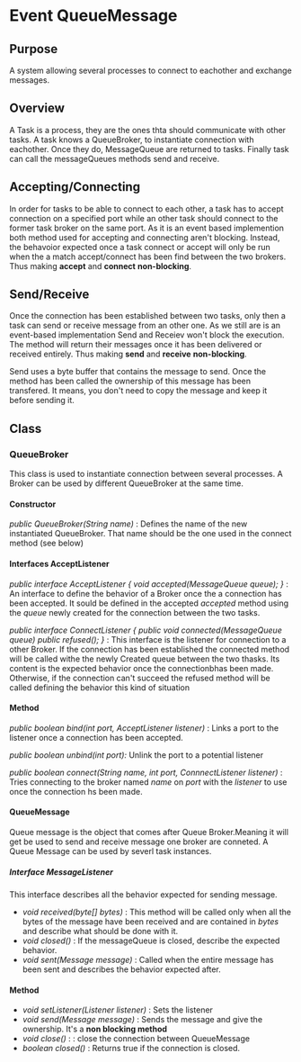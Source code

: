 # Event QueueMessage

## Purpose
A system allowing several processes to connect to eachother and exchange messages.

## Overview
A Task is a process, they are the ones thta should communicate with other tasks. A task knows a QueueBroker, to instantiate connection with eachother. Once they do, MessageQueue are returned to tasks. Finally task can call the messageQueues methods send and receive.

## Accepting/Connecting
In order for tasks to be able to connect to each other, a task has to accept connection on a specified port while an other task should connect to the former task broker on the same port. As it is an event based implemention both method used for accepting and connecting aren't blocking.  Instead, the behavoior expected once a task connect or accept will only be run when the a match accept/connect has been find between the two brokers.
Thus making **accept** and **connect** **non-blocking**.

## Send/Receive
Once the connection has been established between two tasks, only then a task can send or receive message from an other one. As we still are is an event-based implementation Send and Receiev won't block the execution. The method will return their messages once it has been delivered or received entirely. Thus making **send** and **receive** **non-blocking**.

Send uses a byte buffer that contains the message to send. Once the method has been called the ownership of this message has been transfered. It means, you don't need to copy the message and keep it before sending it.

## Class

### QueueBroker 

This class is used to instantiate connection between several processes. A Broker can be used by different QueueBroker at the same time.

#### Constructor

*public QueueBroker(String name)* : Defines the name of the new instantiated QueueBroker. That name should be the one used in the connect method (see below)

#### Interfaces AcceptListener

*public interface AcceptListener {
        void accepted(MessageQueue queue);
}* : An interface to define the behavior of a Broker once the a connection has been accepted. It sould be defined in the accepted *accepted* method using the *queue* newly created for the connection between the two tasks. 

*public interface ConnectListener {
    public void connected(MessageQueue queue)
    public refused();
}* : This interface is the listener for connection to a other Broker. If the connection has been established the connected method will be called withe the newly Created queue between the two thasks. Its content is  the expected behavior once the connectionbhas been made. Otherwise, if the connection can't succeed the refused method will be called defining the behavior this kind of situation

#### Method

*public boolean bind(int port, AcceptListener listener)* : Links a port to the listener once a connection has been accepted.

*public boolean unbind(int port):* Unlink the port to a potential listener

*public boolean connect(String name, int port, ConnnectListener listener)* : Tries connecting to the broker named *name* on *port* with the *listener* to use once the connection hs been made.


#### QueueMessage

Queue message is the object that comes after Queue Broker.Meaning it will get be used to send and receive message one broker are conneted. A Queue Message can be used by severl task instances.

##### Interface MessageListener

This interface describes all the behavior expected for sending message.


- *void received(byte[] bytes)* : This method will be called only when all the bytes of the message have been received and are contained in *bytes* and describe what should be done with it.
- *void closed()* : If the messageQueue is closed, describe the expected behavior.
- *void sent(Message message)* : Called when the entire message has been sent and describes the behavior expected after.

#### Method


- *void setListener(Listener listener)* : Sets the listener
- *void send(Message message)* : Sends the message and give the ownership. It's a **non blocking method**
- *void close()* : : close the connection between QueueMessage
- *boolean closed()* : Returns true if the connection is closed.